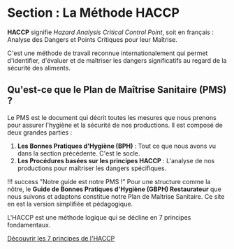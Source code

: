 # Section : La Méthode HACCP

**HACCP** signifie *Hazard Analysis Critical Control Point*, soit en français : Analyse des Dangers et Points Critiques pour leur Maîtrise.

C'est une méthode de travail reconnue internationalement qui permet d'identifier, d'évaluer et de maîtriser les dangers significatifs au regard de la sécurité des aliments.

## Qu'est-ce que le Plan de Maîtrise Sanitaire (PMS) ?

Le PMS est le document qui décrit toutes les mesures que nous prenons pour assurer l'hygiène et la sécurité de nos productions. Il est composé de deux grandes parties :

1.  **Les Bonnes Pratiques d'Hygiène (BPH)** : Tout ce que nous avons vu dans la section précédente. C'est le socle.
2.  **Les Procédures basées sur les principes HACCP** : L'analyse de nos productions pour maîtriser les dangers spécifiques.

!!! success "Notre guide est notre PMS !"
    Pour une structure comme la nôtre, le **Guide de Bonnes Pratiques d'Hygiène (GBPH) Restaurateur** que nous suivons et adaptons constitue notre Plan de Maîtrise Sanitaire. Ce site en est la version simplifiée et pédagogique.

L'HACCP est une méthode logique qui se décline en 7 principes fondamentaux.

[Découvrir les 7 principes de l'HACCP](1-les-7-principes.md)